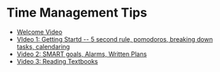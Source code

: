 # Time Management Tips

* [Welcome Video](https://osf.io/pdvr8?view_only=ee8a1bdd9cf44ac0942d28e26c579257)
* [VIdeo 1: Getting Startd -- 5 second rule, pomodoros, breaking down tasks, calendaring](https://osf.io/x8ukb?view_only=ee8a1bdd9cf44ac0942d28e26c579257)
* [Video 2: SMART goals, Alarms, Written Plans](https://osf.io/p36eu?view_only=ee8a1bdd9cf44ac0942d28e26c579257)
* [Video 3: Reading Textbooks](https://osf.io/rw3da?view_only=ee8a1bdd9cf44ac0942d28e26c579257)

